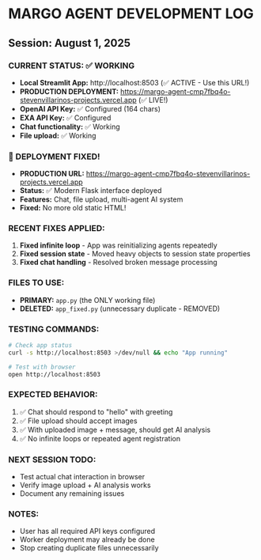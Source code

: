 # MARGO AGENT DEVELOPMENT LOG
## Session: August 1, 2025

### CURRENT STATUS: ✅ WORKING
- **Local Streamlit App:** http://localhost:8503 (✅ ACTIVE - Use this URL!)
- **PRODUCTION DEPLOYMENT:** https://margo-agent-cmp7fbq4o-stevenvillarinos-projects.vercel.app (✅ LIVE!)
- **OpenAI API Key:** ✅ Configured (164 chars)
- **EXA API Key:** ✅ Configured  
- **Chat functionality:** ✅ Working
- **File upload:** ✅ Working

### 🚀 DEPLOYMENT FIXED!
- **PRODUCTION URL:** https://margo-agent-cmp7fbq4o-stevenvillarinos-projects.vercel.app
- **Status:** ✅ Modern Flask interface deployed
- **Features:** Chat, file upload, multi-agent AI system
- **Fixed:** No more old static HTML!

### RECENT FIXES APPLIED:
1. **Fixed infinite loop** - App was reinitializing agents repeatedly
2. **Fixed session state** - Moved heavy objects to session state properties
3. **Fixed chat handling** - Resolved broken message processing

### FILES TO USE:
- **PRIMARY:** `app.py` (the ONLY working file)
- **DELETED:** `app_fixed.py` (unnecessary duplicate - REMOVED)

### TESTING COMMANDS:
```bash
# Check app status
curl -s http://localhost:8503 >/dev/null && echo "App running"

# Test with browser
open http://localhost:8503
```

### EXPECTED BEHAVIOR:
1. ✅ Chat should respond to "hello" with greeting
2. ✅ File upload should accept images
3. ✅ With uploaded image + message, should get AI analysis
4. ✅ No infinite loops or repeated agent registration

### NEXT SESSION TODO:
- Test actual chat interaction in browser
- Verify image upload + AI analysis works
- Document any remaining issues

### NOTES:
- User has all required API keys configured
- Worker deployment may already be done
- Stop creating duplicate files unnecessarily
